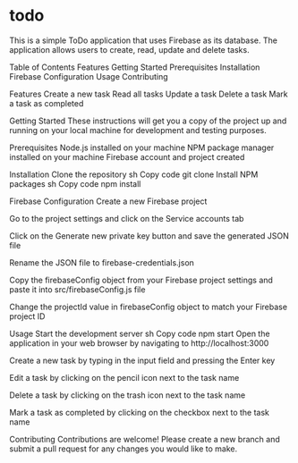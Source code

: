 # todo


This is a simple ToDo application that uses Firebase as its database. The application allows users to create, read, update and delete tasks.

Table of Contents
Features
Getting Started
Prerequisites
Installation
Firebase Configuration
Usage
Contributing


Features
Create a new task
Read all tasks
Update a task
Delete a task
Mark a task as completed

Getting Started
These instructions will get you a copy of the project up and running on your local machine for development and testing purposes.

Prerequisites
Node.js installed on your machine
NPM package manager installed on your machine
Firebase account and project created

Installation
Clone the repository
sh
Copy code
git clone 
Install NPM packages
sh
Copy code
npm install

Firebase Configuration
Create a new Firebase project

Go to the project settings and click on the Service accounts tab

Click on the Generate new private key button and save the generated JSON file

Rename the JSON file to firebase-credentials.json

Copy the firebaseConfig object from your Firebase project settings and paste it into src/firebaseConfig.js file

Change the projectId value in firebaseConfig object to match your Firebase project ID

Usage
Start the development server
sh
Copy code
npm start
Open the application in your web browser by navigating to http://localhost:3000

Create a new task by typing in the input field and pressing the Enter key

Edit a task by clicking on the pencil icon next to the task name

Delete a task by clicking on the trash icon next to the task name

Mark a task as completed by clicking on the checkbox next to the task name

Contributing
Contributions are welcome! Please create a new branch and submit a pull request for any changes you would like to make.

